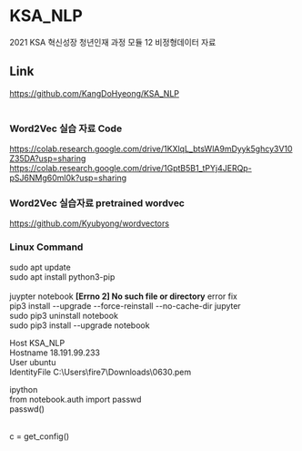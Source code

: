 # KSA_NLP
2021 KSA 혁신성장 청년인재 과정 모듈 12 비정형데이터 자료


## Link
https://github.com/KangDoHyeong/KSA_NLP<br><br>

### Word2Vec 실습 자료 Code
https://colab.research.google.com/drive/1KXlqL_btsWlA9mDyyk5ghcy3V10Z35DA?usp=sharing
https://colab.research.google.com/drive/1GptB5B1_tPYj4JERQp-pSJ6NMg60ml0k?usp=sharing

### Word2Vec 실습자료 pretrained wordvec
https://github.com/Kyubyong/wordvectors



### Linux Command


sudo apt update<br>
sudo apt install python3-pip<br>
<br>
juypter notebook <b>[Errno 2] No such file or directory</b> error fix<br>
pip3 install --upgrade --force-reinstall --no-cache-dir jupyter<br>
sudo pip3 uninstall notebook<br>
sudo pip3 install --upgrade notebook 


Host KSA_NLP<br>
    Hostname 18.191.99.233<br>
    User ubuntu<br>
    IdentityFile C:\Users\fire7\Downloads\0630.pem<br>

ipython<br>
from notebook.auth import passwd<br>
passwd()<br><br>

c = get_config()

